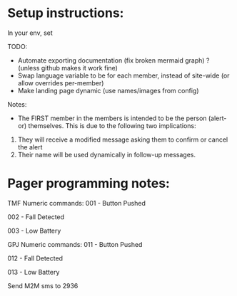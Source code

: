 # Setup instructions:
In your env, set 

TODO: 
- Automate exporting documentation (fix broken mermaid graph) ? (unless github makes it work fine)
- Swap language variable to be for each member, instead of site-wide (or allow overrides per-member)
- Make landing page dynamic (use names/images from config)

Notes:
- The FIRST member in the members is intended to be the person (alert-or) themselves. This is due to the following two implications:
1. They will receive a modified message asking them to confirm or cancel the alert
2. Their name will be used dynamically in follow-up messages.



# Pager programming notes:
TMF Numeric commands:
001 - Button Pushed

002 - Fall Detected

003 - Low Battery

GPJ Numeric commands:
011 - Button Pushed

012 - Fall Detected

013 - Low Battery

Send M2M sms to 2936